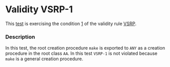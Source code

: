 # Validity VSRP-1

This [test](.) is exercising the condition [1](../Readme.md) of the validity rule [VSRP](../../vsrp/Readme.md).

### Description

In this test, the root creation procedure `make` is exported to `ANY` as a creation procedure in the root class `AA`. In this test `VSRP-1` is not violated because `make` is a general creation procedure.
